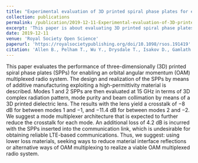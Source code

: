 ```yaml
---
title: "Experimental evaluation of 3D printed spiral phase plates for enabling an orbital angular momentum multiplexed radio system"
collection: publications
permalink: /publication/2019-12-11-Experimental-evaluation-of-3D-printed-spiral-phase-plates-for-enabling-an-orbital-angular-momentum-multiplexed-radio-system
excerpt: 'This paper is about evaluating 3D printed spiral phase plates for generating orbital angular momentum modes'
date: 2019-12-11
venue: 'Royal Society Open Science'
paperurl: 'https://royalsocietypublishing.org/doi/10.1098/rsos.191419'
citation: 'Allen B., Pelham T., Wu Y., Drysdale T., Isakov D., Gamlath C., Stevens C. J., Hilton G., Beach M. A. and Grant P. S. (2019) &quot;Experimental evaluation of 3D printed spiral phase plates for enabling an orbital angular momentum multiplexed radio system&quot; <i>Royal Society Open Science</i>'
---
```

This paper evaluates the performance of three-dimensionally (3D) printed spiral phase plates (SPPs) for enabling an orbital angular momentum (OAM) multiplexed radio system. The design and realization of the SPPs by means of additive manufacturing exploiting a high-permittivity material is described. Modes 1 and 2 SPPs are then evaluated at 15 GHz in terms of 3D complex radiation pattern, mode purity and beam collimation by means of a 3D printed dielectric lens. The results with the lens yield a crosstalk of −8 dB for between modes 1 and −1, and −11.4 dB for between modes 2 and −2. We suggest a mode multiplexer architecture that is expected to further reduce the crosstalk for each mode. An additional loss of 4.2 dB is incurred with the SPPs inserted into the communication link, which is undesirable for obtaining reliable LTE-based communications. Thus, we suggest: using lower loss materials, seeking ways to reduce material interface reflections or alternative ways of OAM multiplexing to realize a viable OAM multiplexed radio system.
